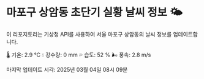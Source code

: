 
# 마포구 상암동 초단기 실황 날씨 정보 🌤️

이 리포지토리는 기상청 API를 사용하여 서울 마포구 상암동의 날씨 정보를 업데이트합니다. 

🌡️ 기온: 2.9 ℃
💧 강수량: 0 mm
💦 습도: 52 %
🌬️ 풍속: 2.8 m/s

마지막 업데이트 시각: 2025년 03월 04일 08시 09분    
